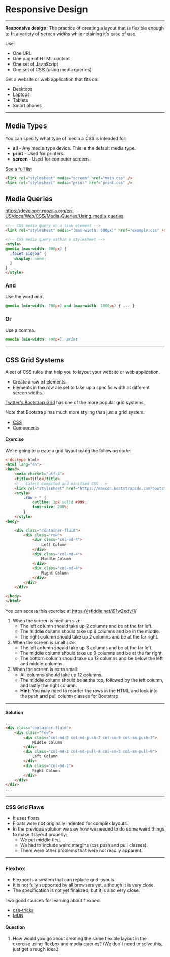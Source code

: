 # Responsive Design

<hr>

**Responsive design:** The practice of creating a layout that is flexible enough to fit a variety of screen widths while retaining it's ease of use.

Use:

- One URL
- One page of HTML content
- One set of JavaScript
- One set of CSS (using media queries)

Get a website or web application that fits on:

- Desktops
- Laptops
- Tablets
- Smart phones

<hr>

## Media Types

You can specify what type of media a CSS is intended for:

- **all** - Any media type device. This is the default media type.
- **print** - Used for printers.
- **screen** - Used for computer screens.

[See a full list](https://css-tricks.com/snippets/css/all-stylesheet-media-types/)

```html
<link rel="stylesheet" media="screen" href="main.css" />
<link rel="stylesheet" media="print" href="print.css" />
```

## Media Queries

https://developer.mozilla.org/en-US/docs/Web/CSS/Media_Queries/Using_media_queries

```html
<!-- CSS media query on a link element -->
<link rel="stylesheet" media="(max-width: 800px)" href="example.css" />

<!-- CSS media query within a stylesheet -->
<style>
@media (max-width: 600px) {
  .facet_sidebar {
    display: none;
  }
}
</style>
```

### And

Use the word *and*.

```css
@media (min-width: 700px) and (max-width: 1000px) { ... }
```

### Or

Use a comma.

```css
@media (min-width: 400px), print
```

<hr>

## CSS Grid Systems

A set of CSS rules that help you to layout your website or web application.

- Create a row of elements.
- Elements in the row are set to take up a specific width at different screen widths.

[Twitter's Bootstrap Grid](http://getbootstrap.com/css/#grid) has one of the more popular grid systems.

Note that Bootstrap has much more styling than just a grid system:

- [CSS](http://getbootstrap.com/css/)
- [Components](http://getbootstrap.com/components/)

#### Exercise

We're going to create a grid layout using the following code:

```html
<!doctype html>
<html lang="en">
<head>
    <meta charset="utf-8">
    <title>Title</title>
    <!-- Latest compiled and minified CSS -->
    <link rel="stylesheet" href="https://maxcdn.bootstrapcdn.com/bootstrap/3.3.6/css/bootstrap.min.css">
    <style>
        .row > * {
            outline: 1px solid #999;
            font-size: 200%;
        }
    </style>
<body>

    <div class="container-fluid">
        <div class="row">
            <div class="col-md-4">
                Left Column
            </div>
            <div class="col-md-4">
                Middle Column
            </div>
            <div class="col-md-4">
                Right Column
            </div>
        </div>
    </div>

</body>
</html>
```

You can access this exercise at https://jsfiddle.net/j91w2edy/1/

1. When the screen is medium size:
    - The left column should take up 2 columns and be at the far left.
    - The middle column should take up 8 columns and be in the middle.
    - The right column should take up 2 columns and be at the far right.
2. When the screen is small size:
    - The left column should take up 3 columns and be at the far left.
    - The middle column should take up 9 columns and be at the far right.
    - The bottom column should take up 12 columns and be below the left and middle columns.
3. When the screen is extra small:
    - All columns should take up 12 columns.
    - The middle column should be at the top, followed by the left column, and lastly the right column.
    - **Hint:** You may need to reorder the rows in the HTML and look into the push and pull column classes for Bootstrap.
    
<hr>

#### Solution

```html
...
<div class="container-fluid">
    <div class="row">
        <div class="col-md-8 col-md-push-2 col-sm-9 col-sm-push-3">
            Middle Column
        </div>
        <div class="col-md-2 col-md-pull-8 col-sm-3 col-sm-pull-9">
            Left Column
        </div>
        <div class="col-md-2">
            Right Column
        </div>
    </div>
</div>
...
```

<hr>

### CSS Grid Flaws

- It uses floats.
- Floats were not originally indented for complex layouts.
- In the previous solution we saw how we needed to do some weird things to make it layout properly:
    - We put middle first.
    - We had to include weird margins (css push and pull classes).
    - There were other problems that were not readily apparent.

<hr>

### Flexbox

- Flexbox is a system that can replace grid layouts.
- It is not fully supported by all browsers yet, although it is very close.
- The specification is not yet finalized, but it is also very close.

Two good sources for learning about flexbox:

- [css-tricks](https://css-tricks.com/snippets/css/a-guide-to-flexbox/)
- [MDN](https://developer.mozilla.org/en-US/docs/Web/CSS/CSS_Flexible_Box_Layout/Using_CSS_flexible_boxes)

#### Question

1. How would you go about creating the same flexible layout in the exercise using flexbox and media queries? (We don't need to solve this, just get a rough idea.)

